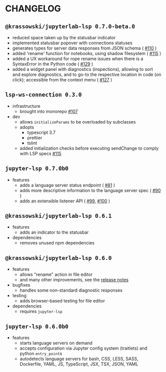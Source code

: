# CHANGELOG

## `@krassowski/jupyterlab-lsp 0.7.0-beta.0`

- reduced space taken up by the statusbar indicator
- implemented statusbar popover with connections statuses
- generates types for server data responses from JSON schema (
  [#110](https://github.com/krassowski/jupyterlab-lsp/pull/110)
  )
- added 'rename' function for notebooks, using shadow filesystem (
  [#115](https://github.com/krassowski/jupyterlab-lsp/pull/115)
  )
- added a UX workaround for rope rename issues when there is a
  SyntaxError in the Python code (
  [#129](https://github.com/krassowski/jupyterlab-lsp/pull/129)
  )
- added a widget panel with diagnostics (inspections), allowing to
  sort and explore diagnostics, and to go-to the respective location
  in code (on click); accessible from the context menu (
  [#127](https://github.com/krassowski/jupyterlab-lsp/pull/127)
  )

## `lsp-ws-connection 0.3.0`

- infrastructure
  - brought into monorepo [#107](https://github.com/krassowski/jupyterlab-lsp/pull/107)
- dev
  - allows `initializeParams` to be overloaded by subclasses
  - adopts
    - typescript 3.7
    - prettier
    - tslint
  - added initialization checks before executing sendChange to comply
    with LSP specs [#115](https://github.com/krassowski/jupyterlab-lsp/pull/115)

## `jupyter-lsp 0.7.0b0`

- features
  - adds a language server status endpoint (
    [#81](https://github.com/krassowski/jupyterlab-lsp/pull/81)
    )
  - adds more descriptive information to the language server spec (
    [#90](https://github.com/krassowski/jupyterlab-lsp/pulls/100)
    )
  - adds an extensible listener API (
    [#99](https://github.com/krassowski/jupyterlab-lsp/issues/99),
    [#100](https://github.com/krassowski/jupyterlab-lsp/pulls/100)
    )

## `@krassowski/jupyterlab-lsp 0.6.1`

- features
  - adds an indicator to the statusbar
- dependencies
  - removes unused npm dependencies

## `@krassowski/jupyterlab-lsp 0.6.0`

- features
  - allows "rename" action in file editor
  - and many other improvements, see the [release notes](https://github.com/krassowski/jupyterlab-lsp/releases/tag/v0.6.0)
- bugfixes
  - handles some non-standard diagnostic responses
- testing
  - adds browser-based testing for file editor
- dependencies
  - requires `jupyter-lsp`

## `jupyter-lsp 0.6.0b0`

- features
  - starts language servers on demand
  - accepts configuration via Jupyter config system (traitlets) and python
    `entry_point`s
  - autodetects language servers for bash, CSS, LESS, SASS, Dockerfile, YAML, JS,
    TypeScript, JSX, TSX, JSON, YAML
